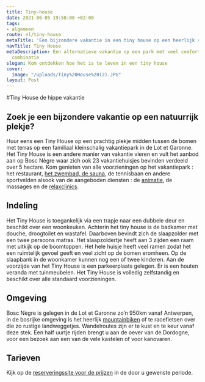 ```yaml
---
title: Tiny-house
date: 2021-06-05 19:58:00 +02:00
tags:
- algemeen
route: nl/tiny-house
metaTitle: 'Een bijzondere vakantie in een tiny house op een heerlijk vakantiepark '
navTitle: Tiny House
metaDescription: Een alternatieve vakantie op een park met veel comfort, de ideale
  combinatie
slogan: Kom ontdekken hoe het is te leven in een tiny house
cover:
  image: "/uploads/Tiny%20House%20(2).JPG"
layout: Post
---
```


#Tiny House de hippe vakantie

## Zoek je een bijzondere vakantie op een natuurrijk plekje?

Huur eens een Tiny House op een prachtig plekje midden tussen de bomen met terras op een familiaal kleinschalig vakantiepark in de Lot et Garonne.
Het Tiny House is een andere manier van vakantie vieren en vult het aanbod aan op Bosc Nègre waar zich ook 23 vakantiehuisjes bevinden verdeeld over 5 hectare. Kom genieten van alle voorzieningen op het vakantiepark : het restaurant, [het zwembad, de sauna](https://www.boscnegre-vacances.com/nl/faciliteiten/verwarmd-zwembad/), de tennisbaan en andere sportvelden alsook van de aangeboden diensten : de [animatie](https://www.boscnegre-vacances.com/nl/animatie/), de massages en de [relaxclinics](https://www.boscnegre-vacances.com/nl/relax-clinic). 

## Indeling
Het Tiny House is toegankelijk via een trapje naar een dubbele deur en beschikt over een woonkeuken. Achterin het tiny house is de badkamer met douche, droogtoilet en wastafel. Daarboven bevindt zich de slaapzolder met een twee persoons matras. Het slaapzoldertje heeft aan 3 zijden een raam met uitkijk op de boomtoppen. Het hele huisje heeft veel ramen zodat het een ruimtelijk gevoel geeft en veel zicht op de bomen eromheen.  Op de slaapbank in de woonkamer kunnen nog een of twee kinderen. Aan de voorzijde van het Tiny House is een parkeerplaats gelegen. Er is een houten veranda met tuinmeubelen. Het Tiny House is volledig zelfstandig en beschikt over alle standaard voorzieningen.

## Omgeving
Bosc Nègre is gelegen in de Lot et Garonne zo’n 950km vanaf Antwerpen, in de bosrijke omgeving is het heerlijk [mountainbiken](https://www.boscnegre-vacances.com/nl/stoeresporters) of te racefietsen over die zo rustige landweggetjes. Wandelroutes zijn er te kust en te keur vanaf deze stek. Een half uurtje rijden brengt u aan de oever van de Dordogne, voor een bezoek aan een van de vele kastelen of voor kanovaren. 

## Tarieven
Kijk op de [reserveringssite voor de prijzen](https://bookingpremium.secureholiday.net/nl/14230/search/product-view/108639) in de door u gewenste periode.
